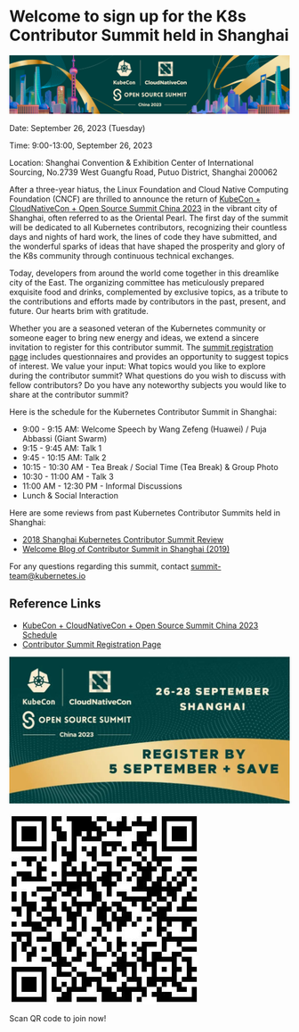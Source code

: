 # Welcome to sign up for the K8s Contributor Summit held in Shanghai

![Kubecon](./images/kubecon01.png)

Date: September 26, 2023 (Tuesday)

Time: 9:00-13:00, September 26, 2023

Location: Shanghai Convention & Exhibition Center of International Sourcing,
No.2739 West Guangfu Road, Putuo District, Shanghai 200062

After a three-year hiatus, the Linux Foundation and Cloud Native Computing Foundation (CNCF) are thrilled to
announce the return of [KubeCon + CloudNativeCon + Open Source Summit China 2023](https://www.lfasiallc.com/kubecon-cloudnativecon-open-source-summit-china/program/schedule/)
in the vibrant city of Shanghai, often referred to as the Oriental Pearl. The first day of the summit
will be dedicated to all Kubernetes contributors, recognizing their countless days and nights of hard work,
the lines of code they have submitted, and the wonderful sparks of ideas that have shaped the prosperity
and glory of the K8s community through continuous technical exchanges.

Today, developers from around the world come together in this dreamlike city of the East.
The organizing committee has meticulously prepared exquisite food and drinks,
complemented by exclusive topics, as a tribute to the contributions and efforts made by
contributors in the past, present, and future. Our hearts brim with gratitude.

Whether you are a seasoned veteran of the Kubernetes community or someone eager to
bring new energy and ideas, we extend a sincere invitation to register for this contributor summit.
The [summit registration page](https://wj.qq.com/s2/12996651/2260/) includes questionnaires and provides
an opportunity to suggest topics of interest. We value your input: What topics would you like to explore
during the contributor summit? What questions do you wish to discuss with fellow contributors?
Do you have any noteworthy subjects you would like to share at the contributor summit?

Here is the schedule for the Kubernetes Contributor Summit in Shanghai:

- 9:00 - 9:15 AM: Welcome Speech by Wang Zefeng (Huawei) / Puja Abbassi (Giant Swarm)
- 9:15 - 9:45 AM: Talk 1
- 9:45 - 10:15 AM: Talk 2
- 10:15 - 10:30 AM - Tea Break / Social Time (Tea Break) & Group Photo
- 10:30 - 11:00 AM - Talk 3
- 11:00 AM - 12:30 PM - Informal Discussions
- Lunch & Social Interaction

Here are some reviews from past Kubernetes Contributor Summits held in Shanghai:

- [2018 Shanghai Kubernetes Contributor Summit Review](https://mp.weixin.qq.com/s?__biz=MzI5ODk5ODI4Nw==&mid=2247486706&idx=1&sn=eae222c0a9f3f5a3b58ea9f24600f704&scene=21#wechat_redirect)
- [Welcome Blog of Contributor Summit in Shanghai (2019)](https://kubernetes.io/blog/2019/06/11/join-us-at-the-contributor-summit-in-shanghai/)

For any questions regarding this summit, contact <summit-team@kubernetes.io>

## Reference Links

- [KubeCon + CloudNativeCon + Open Source Summit China 2023 Schedule](https://www.lfasiallc.com/kubecon-cloudnativecon-open-source-summit-china/program/schedule/)
- [Contributor Summit Registration Page](https://wj.qq.com/s2/12996651/2260/)

![Kubecon 2](./images/kubecon02.jpeg)

![scan-code](./images/qr-code.jpeg)

Scan QR code to join now!

